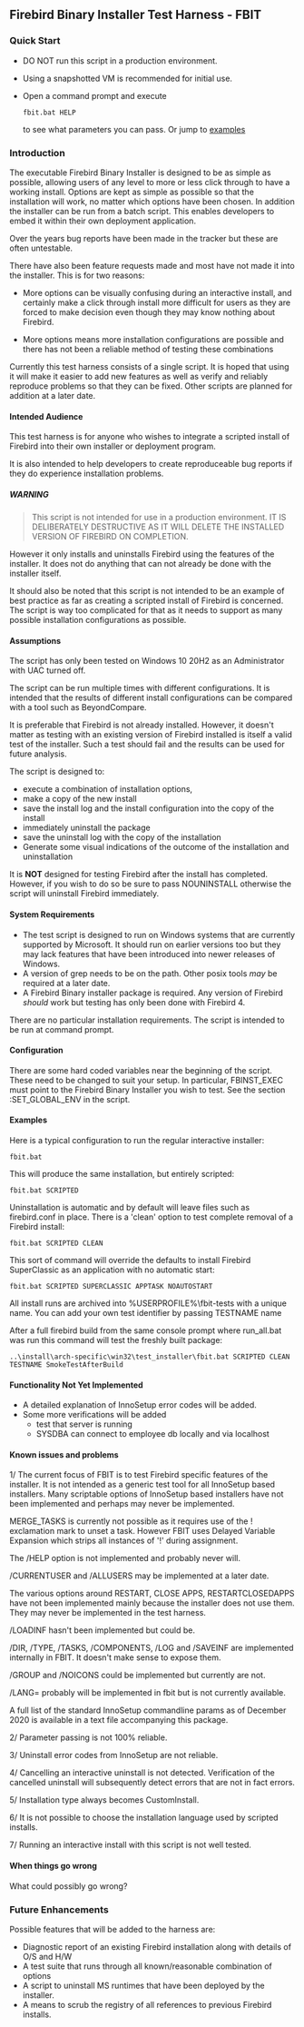 ## Firebird Binary Installer Test Harness - FBIT


### Quick Start

 * DO NOT run this script in a production environment.
 * Using a snapshotted VM is recommended for initial use.
 * Open a command prompt and execute

   ``fbit.bat HELP``

   to see what parameters you can pass. Or jump to [examples](#Examples)


### Introduction

The executable Firebird Binary Installer is designed to be as simple as possible, allowing users of any level to more or less click through to have a working install. Options are kept as simple as possible so that the installation will work, no matter which options have been chosen. In addition the installer can be run from a batch script. This enables developers to embed it within their own deployment application.

Over the years bug reports have been made in the tracker but these are often untestable.

There have also been feature requests made and most have not made it into the installer. This is for two reasons:

  * More options can be visually confusing during an interactive install, and certainly make a click through install more difficult for users as they are forced to make decision even though they may know nothing about Firebird.

  * More options means more installation configurations are possible and there has not been a reliable method of testing these combinations

Currently this test harness consists of a single script. It is hoped that using it will make it easier to add new features as well as verify and reliably reproduce problems so that they can be fixed. Other scripts are planned for addition at a later date.


#### Intended Audience

This test harness is for anyone who wishes to integrate a scripted install of Firebird into their own installer or deployment program.

It is also intended to help developers to create reproduceable bug reports if they do experience installation problems.

##### WARNING

> This script is not intended for use in a production environment.
> IT IS DELIBERATELY DESTRUCTIVE AS IT WILL DELETE THE INSTALLED VERSION OF FIREBIRD ON COMPLETION.

However it only installs and uninstalls Firebird using the features of the installer. It does not do anything that can not already be done with the installer itself.

It should also be noted that this script is not intended to be an example of best practice as far as creating a scripted install of Firebird is concerned. The script is way too complicated for that as it needs to support as many possible installation configurations as possible.


#### Assumptions

The script has only been tested on Windows 10 20H2 as an Administrator with UAC turned off.

The script can be run multiple times with different configurations. It is intended that the results of different install configurations can be compared with a tool such as BeyondCompare.

It is preferable that Firebird is not already installed. However, it doesn't matter as testing with an existing version of Firebird installed is itself a valid test of the installer. Such a test should fail and the results can be used for future analysis.

The script is designed to:

  - execute a combination of installation options,
  - make a copy of the new install
  - save the install log and the install configuration into the copy of the install
  - immediately uninstall the package
  - save the uninstall log with the copy of the installation
  - Generate some visual indications of the outcome of the installation and uninstallation

It is **NOT** designed for testing Firebird after the install has completed. However, if you wish to do so be sure to pass NOUNINSTALL otherwise the script will uninstall Firebird immediately.


#### System Requirements

  * The test script is designed to run on Windows systems that are currently supported by Microsoft. It should run on earlier versions too but they may lack features that have been introduced into newer releases of Windows.
  * A version of grep needs to be on the path. Other posix tools _may_ be required at a later date.
  * A Firebird Binary installer package is required. Any version of Firebird _should_ work but testing has only been done with Firebird 4.

  There are no particular installation requirements. The script is intended to be run at command prompt.


#### Configuration

There are some hard coded variables near the beginning of the script. These need to be changed to suit your setup. In particular, FBINST_EXEC must point to the Firebird Binary Installer you wish to test. See the section :SET_GLOBAL_ENV in the script.

#### Examples

Here is a typical configuration to run the regular interactive installer:

  ``fbit.bat``

This will produce the same installation, but entirely scripted:

  ``fbit.bat SCRIPTED``

Uninstallation is automatic and by default will leave files such as firebird.conf in place. There is a 'clean' option to test complete removal of a Firebird install:

  ``fbit.bat SCRIPTED CLEAN``

This sort of command will override the defaults to install Firebird SuperClassic as an application with no automatic start:

  ``fbit.bat SCRIPTED SUPERCLASSIC APPTASK NOAUTOSTART``

All install runs are archived into %USERPROFILE%\fbit-tests with a unique name. You can add your own test identifier by passing TESTNAME name


After a full firebird build from the same console prompt where run_all.bat was run this command will test the freshly built package:

  ``..\install\arch-specific\win32\test_installer\fbit.bat SCRIPTED CLEAN TESTNAME SmokeTestAfterBuild``



#### Functionality Not Yet Implemented

 * A detailed explanation of InnoSetup error codes will be added.
 * Some more verifications will be added
   - test that server is running
   - SYSDBA can connect to employee db locally and via localhost



#### Known issues and problems

 1/ The current focus of FBIT is to test Firebird specific features of the installer. It is not intended as a generic test tool for all InnoSetup based installers. Many scriptable options of InnoSetup based installers have not been implemented and perhaps may never be implemented.

  MERGE_TASKS is currently not possible as it requires use of the ! exclamation mark to unset a task. However FBIT uses Delayed Variable Expansion which strips all instances of '!' during assignment.

  The /HELP option is not implemented and probably never will.

  /CURRENTUSER and /ALLUSERS may be implemented at a later date.

  The various options around RESTART, CLOSE APPS, RESTARTCLOSEDAPPS have not been implemented mainly because the installer does not use them. They may never be implemented in the test harness.

  /LOADINF hasn't been implemented but could be.

  /DIR, /TYPE, /TASKS, /COMPONENTS, /LOG and /SAVEINF are implemented internally in FBIT. It doesn't make sense to expose them.

  /GROUP and /NOICONS could be implemented but currently are not.

  /LANG= probably will be implemented in fbit but is not currently available.

  A full list of the standard InnoSetup commandline params as of December 2020 is available in a text file accompanying this package.

 2/ Parameter passing is not 100% reliable.

 3/ Uninstall error codes from InnoSetup are not reliable.

 4/ Cancelling an interactive uninstall is not detected. Verification of the cancelled uninstall will subsequently detect errors that are not in fact errors.

 5/ Installation type always becomes CustomInstall.

 6/ It is not possible to choose the installation language used by scripted installs.

 7/ Running an interactive install with this script is not well tested.



#### When things go wrong

What could possibly go wrong?



### Future Enhancements

Possible features that will be added to the harness are:

 * Diagnostic report of an existing Firebird installation along with details of O/S and H/W
 * A test suite that runs through all known/reasonable combination of options
 * A script to uninstall MS runtimes that have been deployed by the installer.
 * A means to scrub the registry of all references to previous Firebird installs.
